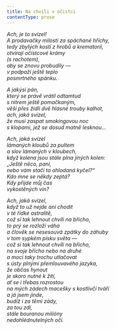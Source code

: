 ```yaml
---
title: Na chvíli v očistci
contentType: prose
---
```


_Ach, je to svízel!  
A prodavačky milostí za spáchané hříchy,  
tedy zbylých kostí z hrobů a krematorií,  
otvírají očistcové krámy  
(s rachotem),  
aby se znovu probudily —  
v podpaží ještě teplo  
posmrtného spánku._

_A jakýsi pán,  
který se právě vrátil odtamtud  
s nitrem ještě pomačkaným,  
věší přes židli dvě hlásné trouby kalhot,  
ach, jaká svízel,  
že musí zaspat smokingovou noc  
s klopami, jež se dosud matně lesknou…_

_Ach, jaká svízel  
lámaných kloubů za pultem  
a slov lámaných v kloubech,  
když kolena jsou stále plna jiných kolen:  
„Ještě něco, paní,  
nebo vám stačí ta ohlodaná kyčel?“  
Kdo mne se někdy zeptá?  
Kdy přijde můj čas  
vykostěných vin?_

_Ach, jaká svízel,  
když to už nejde ani chodit  
v té řídké astralitě,  
což si tak lehnout chvíli na břicho,  
to prý se rozloží váha  
a člověk se nesesouvá zpátky do záhuby  
v tom sypkém písku světa —  
což si tak lehnout chvíli na břicho,  
na svoje břicho nebo na druhé  
a moci taky trochu utlačovat  
s ústy plnými přemlouvavého jazyka,  
že občas hynout  
je skoro nutné k žití,  
ať se i třebas rozrostou  
na mých zádech macešky s kostlivčí tváří  
a já jsem jinde,  
budiž i za těmi zády,  
za tou zdí,  
stále bouranou milióny  
nedohlédnutelných očí._
